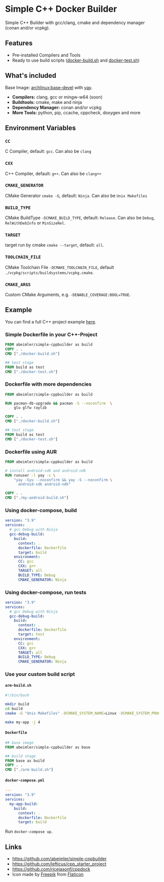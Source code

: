 # Simple C++ Docker Builder

Simple C++ Builder with gcc/clang, cmake and dependency manager (conan and/or vcpkg).

## Features

- Pre-installed Compilers and Tools
- Ready to use build scripts ([docker-build.sh](https://github.com/abeimler/simple-cppbuilder/blob/main/docker-build.sh) and [docker-test.sh](https://github.com/abeimler/simple-cppbuilder/blob/main/docker-test.sh))

## What's included

Base Image: [archlinux:base-devel](https://hub.docker.com/_/archlinux) with [yay](https://github.com/Jguer/yay).

- **Compilers:** clang, gcc or mingw-w64 (soon)
- **Buildtools:** cmake, make and ninja
- **Dependency Manager:** conan and/or vcpkg
- **More Tools:** python, pip, ccache, cppcheck, doxygen and more

## Environment Variables

### `CC`

C Compiler, default:  `gcc`.
Can also be `clang`  

### `CXX`

C++ Compiler, default:  `g++`.
Can also be `clang++`  

### `CMAKE_GENERATOR`

CMake Generator `cmake -G`, default: `Ninja`.
Can also be `Unix Makefiles`  

### `BUILD_TYPE`

CMake BuildType `-DCMAKE_BUILD_TYPE`, default: `Release`.
Can also be `Debug`, `RelWithDebInfo` or `MinSizeRel`.  

### `TARGET`

target run by cmake `cmake --target`, default: `all`.  

### `TOOLCHAIN_FILE`

CMake Toolchain File `-DCMAKE_TOOLCHAIN_FILE`, default `./vcpkg/scripts/buildsystems/vcpkg.cmake`.  

### `CMAKE_ARGS`

Custom CMake Arguments, e.g. `-DENABLE_COVERAGE:BOOL=TRUE`.  

## Example

You can find a full C++ project example [here](https://github.com/abeimler/simple-cppbuilder/tree/main/example).

### Simple Dockerfile in your C++-Project

```Dockerfile
FROM abeimler/simple-cppbuilder as build
COPY . .
CMD ["./docker-build.sh"]

## test stage
FROM build as test
CMD ["./docker-test.sh"]
```

### Dockerfile with more dependencies

```Dockerfile
FROM abeimler/simple-cppbuilder as build

RUN pacman-db-upgrade && pacman -S --noconfirm  \
    glu glfw raylib

COPY . .
CMD ["./docker-build.sh"]

## test stage
FROM build as test
CMD ["./docker-test.sh"]
```

### Dockerfile using AUR

```Dockerfile
FROM abeimler/simple-cppbuilder as build

# install android-sdk and android-ndk
RUN runuser -l yay -c \
    "yay -Syu --noconfirm && yay -S --noconfirm \
      android-sdk android-ndk"

COPY . .
CMD ["./my-android-build.sh"]
```

### Using docker-compose, build

```yml
version: "3.9"
services:
  # gcc Debug with Ninja
  gcc-debug-build:
    build:
      context: .
      dockerfile: Dockerfile
      target: build
    environment:
      CC: gcc
      CXX: g++
      TARGET: all
      BUILD_TYPE: Debug
      CMAKE_GENERATOR: Ninja
```

### Using docker-compose, run tests

```yml
version: "3.9"
services:
  # gcc Debug with Ninja
  gcc-debug-build:
    build:
      context: .
      dockerfile: Dockerfile
      target: test
    environment:
      CC: gcc
      CXX: g++
      TARGET: all
      BUILD_TYPE: Debug
      CMAKE_GENERATOR: Ninja
```

### Use your custom build script

#### `arm-build.sh`

```bash
#!/bin/bash

mkdir build
cd build
cmake -G "Unix Makefiles" -DCMAKE_SYSTEM_NAME=Linux -DCMAKE_SYSTEM_PROCESSOR=arm -DCMAKE_C_COMPILER=clang -DCMAKE_C_COMPILER_TARGET=arm-linux-gnueabihf -DCMAKE_CXX_COMPILER=clang++ -DCMAKE_CXX_COMPILER_TARGET=arm-linux-gnueabihf ..

make my-app -j 4
```

#### `Dockerfile`

```Dockerfile
## base image
FROM abeimler/simple-cppbuilder as base

## build stage
FROM base as build
COPY . .
CMD ["./arm-build.sh"]
```

#### `docker-compose.yml`

```yml
---
version: "3.9"
services:
  my-app-build:
    build:
      context: .
      dockerfile: Dockerfile
      target: build
```

Run `docker-compose up`.

## Links

- https://github.com/abeimler/simple-cppbuilder
- https://github.com/lefticus/cpp_starter_project
- https://github.com/ricejasonf/cppdock
- Icon made by [Freepik](https://www.freepik.com) from [Flaticon](https://www.flaticon.com/)